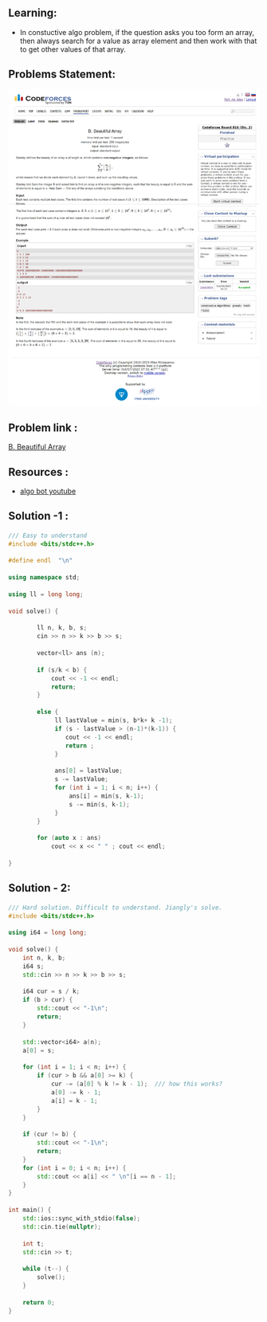 ## Learning:
- In constuctive algo problem, if the question asks you too form an array, then always search for a value as array element and then work with that to get other values of that array.

## Problems Statement:
![B. Beautiful Array](/codeforces/Constructive%20Algorithm/Assets/B.%20Beautiful%20Array%20-Codeforces.png)

## Problem link :
[B. Beautiful Array](https://codeforces.com/problemset/problem/1715/B)

## Resources :
- [algo bot youtube](https://www.youtube.com/watch?v=4IEAyZtWbe4)

## Solution -1 :
```c++
/// Easy to understand
#include <bits/stdc++.h>

#define endl  "\n"

using namespace std;

using ll = long long;

void solve() {
              
        ll n, k, b, s;
        cin >> n >> k >> b >> s;

        vector<ll> ans (n);

        if (s/k < b) {
            cout << -1 << endl;
            return;
        }

        else {
             ll lastValue = min(s, b*k+ k -1);
             if (s - lastValue > (n-1)*(k-1)) {
                cout << -1 << endl;
                return ;
             }

             ans[0] = lastValue;
             s -= lastValue;
             for (int i = 1; i < n; i++) {
                 ans[i] = min(s, k-1);
                 s -= min(s, k-1);
             }
        }

        for (auto x : ans) 
            cout << x << " " ; cout << endl;
    
}
```

## Solution - 2:
```c++
/// Hard solution. Difficult to understand. Jiangly's solve.
#include <bits/stdc++.h>

using i64 = long long;

void solve() {
    int n, k, b;
    i64 s;
    std::cin >> n >> k >> b >> s;
    
    i64 cur = s / k;
    if (b > cur) {
        std::cout << "-1\n";
        return;
    }
    
    std::vector<i64> a(n);
    a[0] = s;
    
    for (int i = 1; i < n; i++) {
        if (cur > b && a[0] >= k) {
            cur -= (a[0] % k != k - 1);  /// how this works?
            a[0] -= k - 1;
            a[i] = k - 1;
        }
    }
    
    if (cur != b) {
        std::cout << "-1\n";
        return;
    }
    for (int i = 0; i < n; i++) {
        std::cout << a[i] << " \n"[i == n - 1];
    }
}

int main() {
    std::ios::sync_with_stdio(false);
    std::cin.tie(nullptr);
    
    int t;
    std::cin >> t;
    
    while (t--) {
        solve();
    }
    
    return 0;
}
```